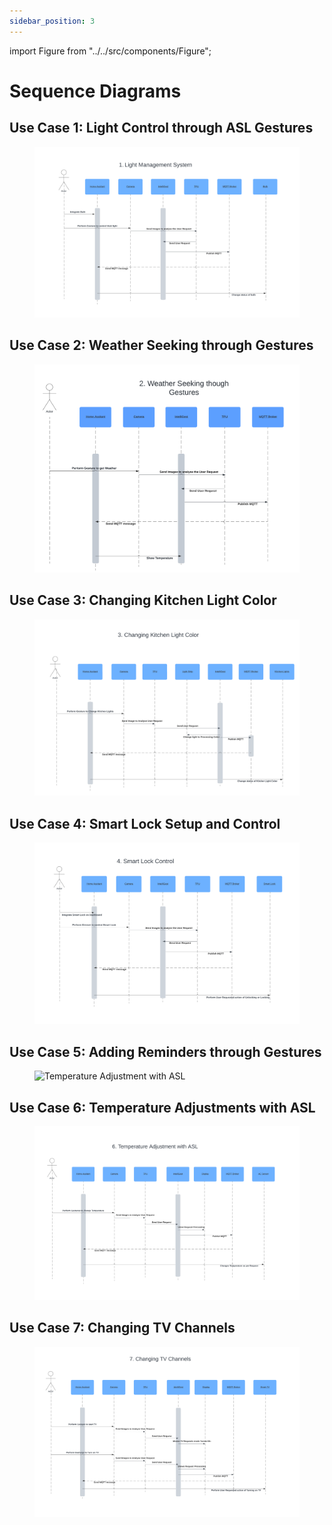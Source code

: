 ```yaml
---
sidebar_position: 3
---
```


import Figure from "../../src/components/Figure";

# Sequence Diagrams

## Use Case 1: Light Control through ASL Gestures

<Figure caption={"Use Case 1. Light Control through ASL Gestures"}>

![Light Managment System](../../static/img/1_Light_Management_System.png)

</Figure>

## Use Case 2: Weather Seeking through Gestures

<Figure caption={"Use Case 2. Weather Seeking through Gestures"}>

![Weather Seeking through Gestures](../../static/img/2_Weather_Seeking_through_Gestures.png)

</Figure>

## Use Case 3: Changing Kitchen Light Color

<Figure caption={"Use Case 3. Changing Kitchen Light Color"}>

![Changing the Kitchen Light Color](../../static/img/3_Changing_Kitchen_Light_Color.png)

</Figure>

## Use Case 4: Smart Lock Setup and Control

<Figure caption={"Use Case 4. Smart Lock Setup and Control"}>

![Smart Lock Setup and Control](../../static/img/4_Smart_Lock_Control.png)

</Figure>

## Use Case 5: Adding Reminders through Gestures

<Figure caption={"Use Case 6. Adding Reminders through Gestures"}>

![Temperature Adjustment with ASL](../../static/img/5_Adding-Reminders-through-Gestures.png)

</Figure>

## Use Case 6: Temperature Adjustments with ASL

<Figure caption={"Use Case 6. Temperature Adjustments with ASL"}>

![Temperature Adjustment with ASL](../../static/img/6_Temperature_Adjustment_with_ASL.png)

</Figure>

## Use Case 7: Changing TV Channels

<Figure caption={"Use Case 7. Changing TV Channels"}>

![Changing Channels](../../static/img/7_Changing_TV_Channels.png)

</Figure>
